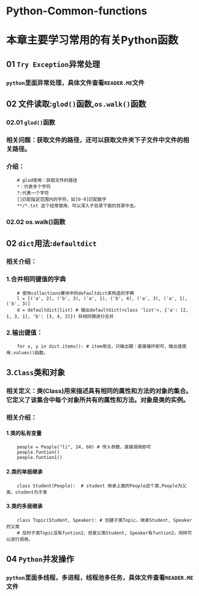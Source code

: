 # Python-Common-functions
# 本章主要学习常用的有关Python函数
## 01 `Try Exception`异常处理
### `python`里面异常处理，具体文件查看`READER.ME`文件
## 02 文件读取:`glod()`函数,`os.walk()`函数
### 02.01 `glod()`函数
### 相关问题：获取文件的路径，还可以获取文件夹下子文件中文件的相关路径。
### 介绍：
        # glod使用：获取文件的路径
        *：代表多个字符
        ?:代表一个字符
        []匹配指定范围内的字符，如[0-9]匹配数字
        **/*.txt 这个经常使用，可以深入子目录下面的目录中去。
### 02.02 os.walk()函数
## 02 `dict`用法:`defaultdict`
### 相关介绍：
### 1.合并相同键值的字典
        # 使用collections模块中的defaultdict来构造的字典
        l = [('a', 2), ('b', 3), ('a', 1), ('b', 4), ('a', 3), ('a', 1), ('b', 3)]
        d = defaultdict(list) # 输出defaultdict(<class 'list'>, {'a': [2, 1, 3, 1], 'b': [3, 4, 3]}) 将相同键进行合并
### 2.输出键值：
        for x, y in dict.items(): # item用法，只输出键：直接循环即可，输出值使用.values()函数。
## 3.`Class`类和对象
### 相关定义：类(Class)用来描述具有相同的属性和方法的对象的集合。它定义了该集合中每个对象所共有的属性和方法。对象是类的实例。
### 相关介绍：
#### 1.类的私有变量
        people = People("li", 24, 60) # 传入参数，直接调用即可
        people.funtion()
        people.funtion1() 
#### 2.类的单层继承
        class Student(People):  # student 继承上面的People这个类,People为父类，student为子类
#### 3.类的多层继承
        class Topic(Student, Speaker): # 创建子类Topic，继承Student, Speaker的父类
        # 及时子类Topic没有funtion2，但是父类Student, Speaker有funtion2，同样可以进行调用。
## 04 `Python`并发操作
### `python`里面多线程，多进程，线程池多任务，具体文件查看`READER.ME`文件

